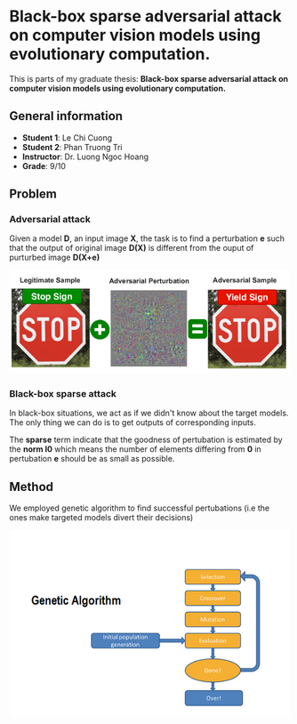 # Black-box sparse adversarial attack on computer vision models using evolutionary computation.

This is parts of my graduate thesis: **Black-box sparse adversarial attack on computer vision models using evolutionary computation.**

## General information

- **Student 1**: Le Chi Cuong
- **Student 2**: Phan Truong Tri
- **Instructor**: Dr. Luong Ngoc Hoang
- **Grade**: 9/10

## Problem
### Adversarial attack
Given a model **D**, an input image **X**, the task is to find a perturbation **e** such that the output of original image **D(X)** is different from the ouput of purturbed image **D(X+e)**

![alt text](<asset/adversarial attack.png>)

### Black-box sparse attack
In black-box situations, we act as if we didn't know about the target models. The only thing we can do is to get outputs of corresponding inputs.

The **sparse** term indicate that the goodness of pertubation is estimated by the **norm l0** which means the number of elements differing from **0** in pertubation **e** should be as small as possible.

## Method
We employed genetic algorithm to find successful pertubations (i.e the ones make targeted models divert their decisions)

![alt text](<asset/genetic algorithm.png>)
